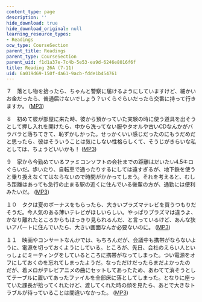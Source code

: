 ```yaml
---
content_type: page
description: ''
hide_download: true
hide_download_original: null
learning_resource_types:
- Readings
ocw_type: CourseSection
parent_title: Readings
parent_type: CourseSection
parent_uid: f1d1a37e-7c4b-5e53-ea9d-6246e8016f6f
title: Reading 26A (7-11)
uid: 6a019d69-150f-da61-9acb-fdde1b454761
---
```


７　落とし物を拾ったら、ちゃんと警察に届けるようにしていますけど、細かいお金だったら、普通届けないでしょう？いくらぐらいだったら交番に持って行きますか。 ([MP3](/ans7870/21f/21f.505/f05/audio/Lesson26A-7.mp3))

８　初めて彼が部屋に来た時、彼から預かっていた実験の時に使う道具を出そうとして押し入れを開けたら、中から洗ってない服やタオルや古いCDなんかがバラバラと落ちてきて、恥ずかしかった。せっかくいい感じだったのにもうだめだと思ったら、彼はそういうことは気にしない性格らしくて、そうじがきらいな私としては、ちょうどいいかも！ ([MP3](/ans7870/21f/21f.505/f05/audio/Lesson26A-8.mp3))

９　家から今勤めているファミコンソフトの会社までの距離はだいたい4.5キロぐらいだ。歩いたり、自転車で通ったりするにしては遠すぎるが、地下鉄を使うと乗り換えなくてはならないので時間がかかってしまう。それを考えると、むしろ距離はあっても急行の止まる駅の近くに住んでいる後輩の方が、通勤には便利みたいだ。 ([MP3](/ans7870/21f/21f.505/f05/audio/Lesson26A-9.mp3))

１０　タクは夏のボーナスをもらったら、大きいプラズマテレビを買うつもりだそうだ。今人気のある薄いテレビがほしいらしい。やっぱりプラズマは違うよ、かなり離れたところからもはっきり見られるんだ、と言っているけど、あんな狭いアパートに住んでいたら、大きい画面なんか必要ないのに。 ([MP3](/ans7870/21f/21f.505/f05/audio/Lesson26A-10.mp3))

１１　映画やコンサートなんかでは、もちろんだが、会議中も携帯がならないように、電源を切っておくようにしている。ところが、先日、会社のえらい人といっしょにミーティングをしているところに携帯がなってしまった。つい電源をオフにしておくのを忘れてしまったようだ。なっただけだったらまだよかったの だが、着メロがテレビアニメの曲にセットしてあったため、あわてて消そうとしてテーブルに置いてあったファイルを全部床に落としてしまった。となりに座っていた課長が拾ってくれたけど、渡してくれた時の顔を見たら、あとで大きなトラブルが待っていることは間違いなかった。 ([MP3](/ans7870/21f/21f.505/f05/audio/Lesson26A-11.mp3))